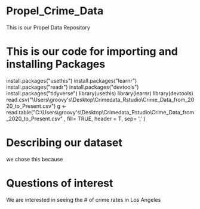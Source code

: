 # Propel_Crime_Data
This is our Propel Data Repository 
# This is our code for importing and installing Packages
install.packages("usethis")
install.packages("learnr")
install.packages("readr")
install.packages("devtools")
install.packages("tidyverse")
library(usethis)
library(learnr)
library(devtools)
read.csv("\\Users\\groovy's\\Desktop\\Crimedata_Rstudio\\Crime_Data_from_2020_to_Present.csv")
g <- read.table("C:\\Users\\groovy's\\Desktop\\Crimedata_Rstudio\\Crime_Data_from_2020_to_Present.csv" , fill= TRUE, header = T, sep= ',' )
# Describing our dataset
we chose this because
# Questions of interest
We are interested in seeing the # of crime rates in Los Angeles 
